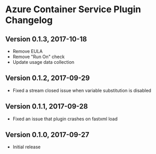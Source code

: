 # Azure Container Service Plugin Changelog

## Version 0.1.3, 2017-10-18
* Remove EULA
* Remove "Run On" check
* Update usage data collection

## Version 0.1.2, 2017-09-29
* Fixed a stream closed issue when variable substitution is disabled

## Version 0.1.1, 2017-09-28
* Fixed an issue that plugin crashes on fastxml load

## Version 0.1.0, 2017-09-27
* Initial release
